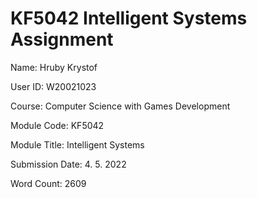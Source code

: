 # KF5042 Intelligent Systems Assignment

Name: Hruby Krystof

User ID: W20021023

Course: Computer Science with Games Development

Module Code: KF5042

Module Title: Intelligent Systems

Submission Date: 4. 5. 2022

Word Count: 2609
